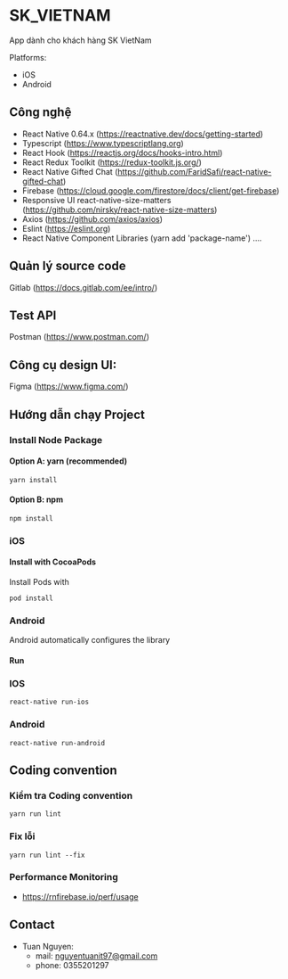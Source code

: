 # SK_VIETNAM

App dành cho khách hàng SK VietNam

Platforms:
- iOS
- Android

## Công nghệ
- React Native 0.64.x (https://reactnative.dev/docs/getting-started)
- Typescript (https://www.typescriptlang.org)
- React Hook (https://reactjs.org/docs/hooks-intro.html)
- React Redux Toolkit (https://redux-toolkit.js.org/)
- React Native Gifted Chat (https://github.com/FaridSafi/react-native-gifted-chat)
- Firebase (https://cloud.google.com/firestore/docs/client/get-firebase)
- Responsive UI react-native-size-matters (https://github.com/nirsky/react-native-size-matters)
- Axios (https://github.com/axios/axios)
- Eslint (https://eslint.org)
- React Native Component Libraries (yarn add 'package-name')
....
## Quản lý source code
Gitlab (https://docs.gitlab.com/ee/intro/)
## Test API
Postman (https://www.postman.com/)
## Công cụ design UI: 
Figma (https://www.figma.com/)


## Hướng dẫn chạy Project
### Install Node Package

#### Option A: yarn (recommended)
```shell
yarn install
```

#### Option B: npm
```shell
npm install
```

### iOS
#### Install with CocoaPods
Install Pods with

```shell
pod install
```

### Android
Android automatically configures the library

#### Run
### IOS
```shell
react-native run-ios
```

### Android
```shell
react-native run-android
```

## Coding convention
### Kiểm tra Coding convention
```shell
yarn run lint
```

### Fix lỗi
```shell
yarn run lint --fix
```

### Performance Monitoring
- https://rnfirebase.io/perf/usage

## Contact
- Tuan Nguyen:
    + mail: <nguyentuanit97@gmail.com>
    + phone: 0355201297
